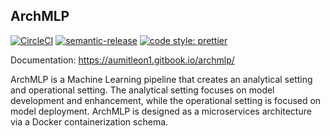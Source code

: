 ## ArchMLP

[![CircleCI](https://circleci.com/gh/AumitLeon/archMLP.svg?style=svg)](https://circleci.com/gh/AumitLeon/archMLP)
[![semantic-release](https://img.shields.io/badge/%20%20%F0%9F%93%A6%F0%9F%9A%80-semantic--release-e10079.svg)](https://github.com/semantic-release/semantic-release)
[![code style: prettier](https://img.shields.io/badge/code_style-prettier-ff69b4.svg?style=flat-square)](https://github.com/prettier/prettier)

Documentation: https://aumitleon1.gitbook.io/archmlp/

ArchMLP is a Machine Learning pipeline that creates an
analytical setting and operational setting. The analytical
setting focuses on model development and enhancement,
while the operational setting is focused on model deployment. ArchMLP is designed as a microservices architecture via a Docker containerization schema.